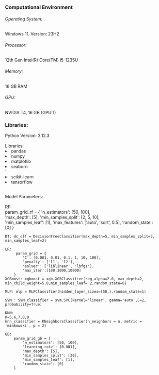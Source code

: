 <h3> Computational Environment</h3>
<h6>Operating System:</h6> Windows 11, Version: 23H2
<h6>Processor:</h6> 12th Gen Intel(R) Core(TM) i5-1235U
<h6>Memory:</h6> 16 GB RAM
<h6>GPU:</h6> NVIDIA T4, 16 GB (GPU 1)
<h3> Libraries: </h3>
Python Version: 3.12.3 <br><br>
Libraries:<br>
	<li>pandas</li>
	<li>numpy</li> 
 	<li>matplotlib</li>
  	<li>seaborn</li>
   `	<li>scikit-learn</li>
   	<li>tensorflow</li>
<br>

Model Parameters: <br> <br>
	RF: <br>
		param_grid_rf = {
		    'n_estimators': [50, 100],  
		    'max_depth': [5], 
		    'min_samples_split': [2, 5, 10],  
		    'min_samples_leaf': [1],
		    'max_features': ['auto', 'sqrt', 0.5],
		    'random_state': [0]
		}
  
	DT: dc_clf = DecisionTreeClassifier(max_depth=5, min_samples_split=5, min_samples_leaf=2)
 
	LR: 
		 param_grid = {
		    'C': [0.001, 0.01, 0.1, 1, 10, 100],
		    'penalty': ['l1', 'l2'],
		    'solver': ['liblinear', 'lbfgs'],
		    'max_iter':[100,1000,10000]
		}
	XGBoost: xgboost = xgb.XGBClassifier(reg_alpha=2.0, max_depth=2, min_child_weight=5.0,min_samples_leaf= 2,random_state=0)
 
	MLP: mlp = MLPClassifier(hidden_layer_sizes=(50,),random_state=1)

	SVM : SVM_classifier = svm.SVC(kernel='linear', gamma='auto',C=2, probability=True)
	
 	KNN:
	n=5,6,7,8,9
	knn_classifier = KNeighborsClassifier(n_neighbors = n, metric = 'minkowski', p = 2)

	GB:
		param_grid_gb = {
		    'n_estimators': [50, 100],
		    'learning_rate': [0.001],
		    'max_depth': [5],
		    'min_samples_split': [30],
		    'min_samples_leaf': [1],
		    'random_state': [0]
		}
